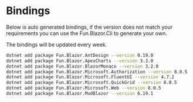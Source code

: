 # Bindings

Below is auto generated bindings, if the version does not match your requirements you can use the Fun.Blazor.Cli to generate your own.

The bindings will be updated every week.

```bash
dotnet add package Fun.Blazor.AntDesign --version 0.19.0
dotnet add package Fun.Blazor.ApexCharts --version 3.3.0
dotnet add package Fun.Blazor.BlazorMonaco --version 3.2.0
dotnet add package Fun.Blazor.Microsoft.Authorization --version 8.0.5
dotnet add package Fun.Blazor.Microsoft.FluentUI --version 4.7.2
dotnet add package Fun.Blazor.Microsoft.QuickGrid --version 8.0.5
dotnet add package Fun.Blazor.Microsoft.Web --version 8.0.5
dotnet add package Fun.Blazor.MudBlazor --version 6.19.1
```
